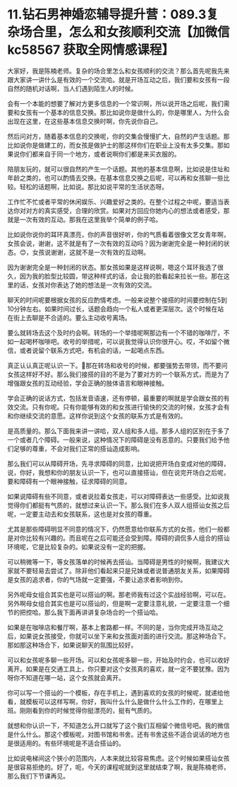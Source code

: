 # 11.钻石男神婚恋辅导提升营：089.3复杂场合里，怎么和女孩顺利交流【加微信 kc58567 获取全网情感课程】

大家好，我是陈楠老师。复杂的场合里怎么和女孩顺利的交流？那么首先呢我先来跟大家讲一讲什么是有效的一个交流哈。就是开场互动之后，我们要和女孩有一段自然的随机对话啊，当人们遇到陌生人的时候。

会有一个本能的想要了解对方更多信息的一个常识啊，所以说开场之后呢，我们需要和女孩有一个基本的信息交换。那比如说你是做什么的，你是哪里人，为什么会出现在这里，在这些基本信息交换时啊，你先说你自己。

然后问对方，随着基本信息的交换呢，你的交集会慢慢扩大，自然的产生话题。那比如说你是做建工的，而女孩是做护士的那这样你们在职业上没有太多交集。那如果说你们都来自于同一个地方，或者说啊你们都是来买衣服的。

陪朋友玩的，就可以很自然的产生一个话题。其他的基本信息啊，比如说是住址和年龄之类的，也可以酌情去交换。在基本信息交换之后呢，可以再和女孩聊一些比较。轻松的话题啊，比如说。那比如说平常的生活状态呀。

工作忙不忙或者平常的休闲娱乐、兴趣爱好之类的。在整个过程之中呢，要适当表达你对对方的真实感受，合理的欣赏。如果对方回应你她内心的想法或者感受，那就是一次有效的互动。那我在这里我举个简单的例子哈。

比如说你说你的耳环真漂亮，你的声音很好听，你的气质看着很像文艺女青年啊，女孩会说，谢谢，这不就是有了一次有效的互动吗？因为谢谢完全是一种封闭的状态。😊，女孩说谢谢，这就不是一次有效的互动啊。

因为谢谢完全是一种封闭的状态。那女孩如果是这样说啊，嗯这个耳环我选了很久，因为我的脸型比较圆，带这种样式的话，会让我的脸看起来拉长一些。那在这里的话，女孩对你表达了她的想法是一次有效的交流。

聊天的时间呢要根据女孩的反应酌情考虑。一般来说整个接搭的时间要控制在5到10分钟左右。如果时间过长，话题会趋向一个私人或者更深层次。这个时候在站在街上去聊是不合适的。要么主动收号离场。

要么就转场去这个及时约会啊。转场的一个举措呢啊那边有一个不错的咖啡厅，不如一起喝杯咖啡吧。收号的举措呢，可以说我觉得认识你很开心。哎，不如留个微信，或者说留个联系方式吧，有机会的话，一起喝点东西。

真正认认真正呢认识一下。🤧那在转场和收号的时候，都要强势去带领，而不要问女孩这样好不好。那么我们接搭的目的不是为了要对方的一个联系方式，而是为了增强跟女孩的互动经验，学会正确的肢体语言和眼神接触。

学会正确的说话方式，包括发音语速，还有停顿，最重要的啊就是学会跟女孩的有效交流。只有你呢。只有你能够有效的和女孩进行愉快的交流的时候，女孩才会有和你继续交流的意愿。这样你说到这个女孩的联系方式是有效的。

是高质量的。那么下面我来讲一讲哈，双人组和多人组。那多人组的区别在于多了一个或者几个障碍。一般来说，这种情况下的障碍是没有恶意的。只要我们给予他们足够的尊重，不会对我们正常的搭讪造成影响。

那么我们可以从障碍开场，先寻求障碍的同意，比如说把开场白变成对他的障碍，说，你好，我想和你的朋友认识一下，也可以直接搭讪，但在说完开场白之后呢，要和障碍有一个眼神接触，征求障碍的同意。

如果说障碍有些不同意，或者说拉着女孩走，可以对障碍表达一些感受。比如说我觉得你们都挺有气质的，就想过来认识一下。那么我们在多人双人组搭讪女孩之后呢，一定要主动去和女孩联系，这也是对女孩的尊重。

尤其是那些障碍明显不同意的情况下，仍然愿意给你联系方式的女孩，他们一般都是对你比较有兴趣的。而且呢在之后可能还会受到障。障碍的调侃多人组合的搭讪环境呢，它是比较复杂的。如果说没有一定的把握。

可以稍微等一下，等女孩落单的时候再去搭讪。当障碍是男性的时候啊，我建议大家就不要轻易去尝试了。除非他们看起来只是兄妹或者说普通朋友关系，如果障碍是女孩的追求者，你的气场就一定要强，不要让追求者影响到你。

另外呢母女组合其实也是可以搭讪的啊。那老师我有过这个实战经验啊，可以在。另外啊母女组合其实也是可以搭讪的，但是啊一定要注意礼貌，一定要注意一个细节的把控哈。那么我下面再讲讲复杂场合的一个搭讪哈。

如果是在咖啡店和餐厅啊，基本上套路都一样。不同的是，当你完成开场互动之后，如果说女孩接受，你就可以坐下来和女孩面对面的进行交流。那这种场合下。那如那这种场合下，如果说聊天的氛围比较好。

可以和女孩呢多聊一些开场。可以和女孩呢多聊一些，开始及时约会，也可以收好离开。如果是在交通工具上，你只要对这个女孩真的喜欢，就一定不要犹豫。因为呀你不知道在哪一站，这个女孩就会离开。

你可以写一个搭讪的一个模板，存在手机上，遇到喜欢的女孩的时候呢，就递给他看，就模板可以这样写啊，你好，我叫什么什么是做什么什么工作的，在哪里上班。刚刚看到你的时候觉得你挺漂亮的，挺有气质的。

就想和你认识一下，不知道怎么开口就写了这个我们互相留个微信号吧。我的微信是什么什么。那这个模板呢，对图书馆和书舍。还有书舍这些不适合说话的地方也是很适用的。有些环境呢是不适合搭讪的。

比如说电梯间这个狭小的范围内，人本来就比较容易焦虑。这个时候如果搭讪女孩是很容易拒绝的。好了，呃，今天的课程呢就到这里就结束了啊，我是陈楠老师，那么我们下节课再见。

